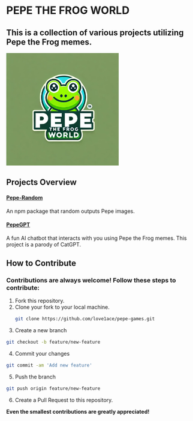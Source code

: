 # PEPE THE FROG WORLD

## This is a collection of various projects utilizing Pepe the Frog memes.
<img src="pepe_img/img_5108/pepe5108.png" alt="Example Image" width="300" />

## Projects Overview

#### [Pepe-Random](https://github.com/love1ace/npm-random-pepes)
An npm package that random outputs Pepe images.

#### [PepeGPT](https://love1ace.github.io/projects/pepegpt/pepegpt.html)
A fun AI chatbot that interacts with you using Pepe the Frog memes. This project is a parody of CatGPT.

## How to Contribute

### Contributions are always welcome! Follow these steps to contribute:

1. Fork this repository.
2. Clone your fork to your local machine.
   ```bash
   git clone https://github.com/love1ace/pepe-games.git
   ```
3.	Create a new branch
   ```bash
 git checkout -b feature/new-feature
```

4.	Commit your changes
   ```bash
  git commit -am 'Add new feature'
```

5.	Push the branch
   ```bash
 git push origin feature/new-feature
```

6.	Create a Pull Request to this repository.


**Even the smallest contributions are greatly appreciated!**


